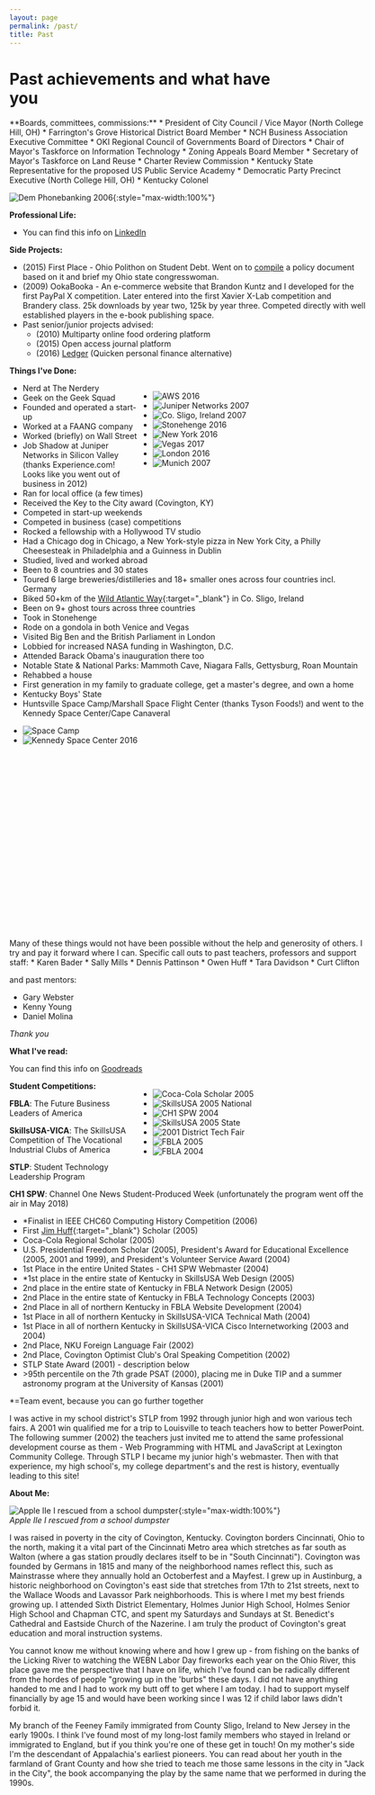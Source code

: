 ```yaml
---
layout: page
permalink: /past/
title: Past
---
```

# Past achievements and what have you

<section id="post" markdown="1" style="min-width: 635px;">
**Boards, committees, commissions:**
* President of City Council / Vice Mayor (North College Hill, OH)
* Farrington's Grove Historical District Board Member
* NCH Business Association Executive Committee
* OKI Regional Council of Governments Board of Directors
* Chair of Mayor's Taskforce on Information Technology
* Zoning Appeals Board Member
* Secretary of Mayor's Taskforce on Land Reuse
* Charter Review Commission
* Kentucky State Representative for the proposed US Public Service Academy
* Democratic Party Precinct Executive (North College Hill, OH)
* Kentucky Colonel

![Dem Phonebanking 2006](/assets/img/phonebanking06.jpg "Dem Phonebanking 2006"){:style="max-width:100%"}

**Professional Life:**
* You can find this info on [LinkedIn](https://www.linkedin.com/in/seanfromit)

**Side Projects:**
* (2015) First Place - Ohio Polithon on Student Debt. Went on to [compile](https://docs.google.com/document/d/1E_I5Ec3x-YKj3f8LDv7QesCn2PTkgpeSV3q_4YqvrjI/edit?usp=sharing) a policy document based on it and brief my Ohio state congresswoman.
* (2009) OokaBooka - An e-commerce website that Brandon Kuntz and I developed for the first PayPal X competition. Later entered into the first Xavier X-Lab competition and Brandery class. 25k downloads by year two, 125k by year three. Competed directly with well established players in the e-book publishing space.
* Past senior/junior projects advised:
    * (2010) Multiparty online food ordering platform
    * (2015) Open access journal platform
    * (2016) [Ledger](https://github.com/Ledger-Software) (Quicken personal finance alternative)

**Things I've Done:**

<div style="float:right;">
	<ul class="polaroids" style="width: 380px;">
		<li>
			<span title="AWS 2016"><img alt="AWS 2016" src="/assets/img/20160818_195056_web.jpg" /></span>
		</li>
		<li class="messy">
			<span title="Juniper Networks 2007"><img alt="Juniper Networks 2007" src="/assets/img/DSCF0812.jpg" /></span>
		</li>
		<li class="messy2">
			<span title="Co. Sligo, Ireland 2007"><img alt="Co. Sligo, Ireland 2007" src="/assets/img/DSCF0588.jpg" /></span>
		</li>
		<li>
			<span title="Stonehenge 2016"><img alt="Stonehenge 2016" src="/assets/img/20161008_163453.jpg" /></span>
		</li>
		<li class="messy">
			<span title="New York 2016"><img alt="New York 2016" src="/assets/img/20160702_123509.jpg" /></span>
		</li>
		<li>
			<span title="Vegas 2017"><img alt="Vegas 2017" src="/assets/img/IMG_20170215_184113.jpg" /></span>
		</li>
		<li class="messy3">
			<span title="London 2016"><img alt="London 2016" src="/assets/img/20161008_100129.jpg" /></span>
		</li>
		<li class="messy2">
			<span title="Munich 2007"><img alt="Munich 2007" src="/assets/img/n29200065_30196426_4646.jpg" /></span>
		</li>
	</ul>
</div>

* Nerd at The Nerdery
* Geek on the Geek Squad
* Founded and operated a start-up
* Worked at a FAANG company
* Worked (briefly) on Wall Street
* Job Shadow at Juniper Networks in Silicon Valley (thanks Experience.com! Looks like you went out of business in 2012)
* Ran for local office (a few times)
* Received the Key to the City award (Covington, KY)
* Competed in start-up weekends
* Competed in business (case) competitions
* Rocked a fellowship with a Hollywood TV studio
* Had a Chicago dog in Chicago, a New York-style pizza in New York City, a Philly Cheesesteak in Philadelphia and a Guinness in Dublin
* Studied, lived and worked abroad
* Been to 8 countries and 30 states
* Toured 6 large breweries/distilleries and 18+ smaller ones across four countries incl. Germany
* Biked 50+km of the [Wild Atlantic Way](https://www.wildatlanticway.com){:target="_blank"} in Co. Sligo, Ireland
* Been on 9+ ghost tours across three countries
* Took in Stonehenge
* Rode on a gondola in both Venice and Vegas
* Visited Big Ben and the British Parliament in London
* Lobbied for increased NASA funding in Washington, D.C.
* Attended Barack Obama's inauguration there too
* Notable State & National Parks: Mammoth Cave, Niagara Falls, Gettysburg, Roan Mountain
* Rehabbed a house
* First generation in my family to graduate college, get a master's degree, and own a home
* Kentucky Boys' State
* Huntsville Space Camp/Marshall Space Flight Center (thanks Tyson Foods!) and went to the Kennedy Space Center/Cape Canaveral

<ul class="polaroids" style="width: 100%">
	<li>
		<span title="Space Camp 1996"><img alt="Space Camp" src="/assets/img/spacecamp.jpg" /></span>
	</li>
	<li>
		<span class="verticalPolaroid" title="Kennedy Space Center 2016"><img alt="Kennedy Space Center 2016" src="/assets/img/20160625_161633.jpg" /></span>
	</li>
</ul>
<div style="height: 330px;">&nbsp;</div>
Many of these things would not have been possible without the help and generosity of others.
I try and pay it forward where I can. Specific call outs to past teachers, professors and support staff:
* Karen Bader
* Sally Mills
* Dennis Pattinson
* Owen Huff
* Tara Davidson
* Curt Clifton

and past mentors:
* Gary Webster
* Kenny Young
* Daniel Molina

*Thank you <i class="fas fa-heart"></i>*

**What I've read:**

You can find this info on [Goodreads](https://www.goodreads.com/review/list/1509252?shelf=business)

<div style="float:right;">
	<ul class="polaroids" style="width: 380px;">
		<li>
			<span title="Coca-Cola Scholar 2005"><img alt="Coca-Cola Scholar 2005" src="/assets/img/100_0876.JPG" /></span>
		</li>
		<li>
			<span title="SkillsUSA 2005 National"><img alt="SkillsUSA 2005 National" src="/assets/img/100_1391.JPG" /></span>
		</li>
		<li class="messy">
			<span title="CH1 SPW 2004"><img alt="CH1 SPW 2004" src="/assets/img/office.jpg" /></span>
		</li>
		<li>
			<span title="SkillsUSA 2005 State"><img alt="SkillsUSA 2005 State" src="/assets/img/web-design-photo-2005.jpg" /></span>
		</li>
		<li>
			<span title="2001 District Tech Fair"><img alt="2001 District Tech Fair" src="/assets/img/district-tech-fair-2001.jpg" /></span>
		</li>
		<li class="messy2">
			<span title="FBLA 2005"><img alt="FBLA 2005" src="/assets/img/100_0838.JPG" /></span>
		</li>
		<li class="messy3">
			<span title="FBLA 2004"><img alt="FBLA 2004" src="/assets/img/010_7A1.jpg" /></span>
		</li>
	</ul>
</div>

**Student Competitions:**

**FBLA**: The Future Business Leaders of America

**SkillsUSA-VICA**: The SkillsUSA Competition of The Vocational Industrial Clubs of America

**STLP**: Student Technology Leadership Program

**CH1 SPW**: Channel One News Student-Produced Week (unfortunately the program went off the air in May 2018)

* *Finalist in IEEE CHC60 Computing History Competition (2006)
* First [Jim Huff](https://www.huff.com){:target="_blank"} Scholar (2005)
* Coca-Cola Regional Scholar (2005)
* U.S. Presidential Freedom Scholar (2005), President's Award for Educational Excellence (2005, 2001 and 1999), and President's Volunteer Service Award (2004)
* 1st Place in the entire United States - CH1 SPW Webmaster (2004)
* *1st place in the entire state of Kentucky in SkillsUSA Web Design (2005)
* 2nd place in the entire state of Kentucky in FBLA Network Design (2005)
* 2nd Place in the entire state of Kentucky in FBLA Technology Concepts (2003)
* 2nd Place in all of northern Kentucky in FBLA Website Development (2004)
* 1st Place in all of northern Kentucky in SkillsUSA-VICA Technical Math (2004)
* 1st Place in all of northern Kentucky in SkillsUSA-VICA Cisco Internetworking (2003 and 2004)
* 2nd Place, NKU Foreign Language Fair (2002)
* 2nd Place, Covington Optimist Club's Oral Speaking Competition (2002)
* STLP State Award (2001) - description below
* &gt;95th percentile on the 7th grade PSAT (2000), placing me in Duke TIP and a summer astronomy program at the University of Kansas (2001)

*=Team event, because you can go further together

I was active in my school district's STLP from 1992 through junior high and won various tech fairs.
A 2001 win qualified me for a trip to Louisville to teach teachers how to better PowerPoint.
The following summer (2002) the teachers just invited me to attend the same professional development course as them - Web Programming with HTML and JavaScript at Lexington Community College.
Through STLP I became my junior high's webmaster. Then with that experience, my high school's, my college department's and the rest is history, eventually leading to this site!

**About Me:**

![Apple IIe I rescued from a school dumpster](/assets/img/1933750_503679640093_8412_n.jpg){:style="max-width:100%"}
<br />
*Apple IIe I rescued from a school dumpster*

I was raised in poverty in the city of Covington, Kentucky.
Covington borders Cincinnati, Ohio to the north, making it a vital part of the Cincinnati Metro area which stretches as far south as Walton (where a gas station proudly declares itself to be in "South Cincinnati").
Covington was founded by Germans in 1815 and many of the neighborhood names reflect this, such as Mainstrasse where they annually hold an Octoberfest and a Mayfest.
I grew up in Austinburg, a historic neighborhood on Covington's east side that stretches from 17th to 21st streets, next to the Wallace Woods and Lavassor Park neighborhoods.
This is where I met my best friends growing up.
I attended Sixth District Elementary, Holmes Junior High School, Holmes Senior High School and Chapman CTC, and spent my Saturdays and Sundays at St. Benedict's Cathedral and Eastside Church of the Nazerine.
I am truly the product of Covington's great education and moral instruction systems.

You cannot know me without knowing where and how I grew up - from fishing on the banks of the Licking River to watching the WEBN Labor Day fireworks each year on the Ohio River, this place gave me the perspective that I have on life, which I've found can be radically different from the hordes of people "growing up in the 'burbs" these days.
I did not have anything handed to me and I had to work my butt off to get where I am today.
I had to support myself financially by age 15 and would have been working since I was 12 if child labor laws didn't forbid it. 

My branch of the Feeney Family immigrated from County Sligo, Ireland to New Jersey in the early 1900s. I think I've found most of my long-lost family members who stayed in Ireland or immigrated to England, but if you think you're one of these get in touch!
On my mother's side I'm the descendant of Appalachia's earliest pioneers. You can read about her youth in the farmland of Grant County and how she tried to teach me those same lessons in the city in "Jack in the City", the book accompanying the play by the same name that we performed in during the 1990s.
</section>